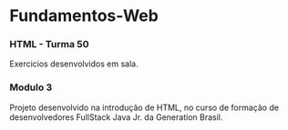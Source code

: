 # Fundamentos-Web
### HTML - Turma 50

Exercicios desenvolvidos em sala.
### Modulo 3

Projeto desenvolvido na introdução de HTML, no curso de formação de desenvolvedores FullStack Java Jr. da Generation Brasil.

